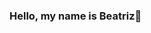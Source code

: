 ### Hello, my name is Beatriz👋

<!--
**francabiia/francabiia** is a ✨ _special_ ✨ repository because its `README.md` (this file) appears on your GitHub profile.

Here are some ideas to get you started:

- 🔭 Atualmente fazendo faculdade de Gestão de Tecnologia e Informação
- 🌱 Atualmente estou estudando UX e UI Design
- ⚡ Quero me especializar em UI e UX Design
-->
